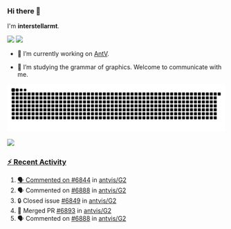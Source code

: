 ### Hi there 👋

I'm **interstellarmt**.

[![](https://img.shields.io/endpoint?url=https://awards.antv.vision/interstellarmt-g2-contributor.json)](https://github.com/antvis/g2)
[![](https://img.shields.io/endpoint?url=https://awards.antv.vision/interstellarmt-gpt-vis-contributor.json)](https://github.com/antvis/gpt-vis)

- 🔭 I’m currently working on [AntV](https://github.com/antvis).

- 📖 I’m studying the grammar of graphics. Welcome to communicate with me.

![](https://raw.githubusercontent.com/interstellarmt/interstellarmt/refs/heads/output/github-contribution-grid-snake.svg)
<div>
  <a href="https://github.com/interstellarmt">
  <img height="180em" src="https://github-readme-stats-eight-theta.vercel.app/api?username=interstellarmt&show_icons=true&include_all_commits=true&count_private=true&theme=tokyonight"/>
</div>
    
### :zap: Recent Activity

<!--START_SECTION:activity-->
1. 🗣 Commented on [#6844](https://github.com/antvis/G2/issues/6844#issuecomment-2893327757) in [antvis/G2](https://github.com/antvis/G2)
2. 🗣 Commented on [#6888](https://github.com/antvis/G2/pull/6888#issuecomment-2893296392) in [antvis/G2](https://github.com/antvis/G2)
3. 🔒 Closed issue [#6849](https://github.com/antvis/G2/issues/6849) in [antvis/G2](https://github.com/antvis/G2)
4. 🎉 Merged PR [#6893](https://github.com/antvis/G2/pull/6893) in [antvis/G2](https://github.com/antvis/G2)
5. 🗣 Commented on [#6888](https://github.com/antvis/G2/pull/6888#issuecomment-2893233850) in [antvis/G2](https://github.com/antvis/G2)
<!--END_SECTION:activity-->


